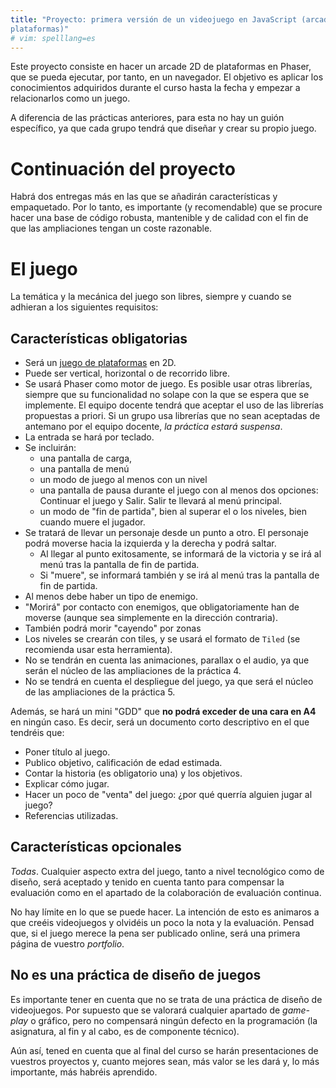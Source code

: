 ```yaml
---
title: "Proyecto: primera versión de un videojuego en JavaScript (arcade
plataformas)"
# vim: spelllang=es
---
```


Este proyecto consiste en hacer un arcade 2D de plataformas en Phaser, que se
pueda ejecutar, por tanto, en un navegador. El objetivo es aplicar los
conocimientos adquiridos durante el curso hasta la fecha y empezar a
relacionarlos como un juego.

A diferencia de las prácticas anteriores, para esta no hay un guión específico,
ya que cada grupo tendrá que diseñar y crear su propio juego.

# Continuación del proyecto

Habrá dos entregas más en las que se
añadirán características y empaquetado. Por lo tanto, es importante (y
recomendable) que se procure hacer una base de código robusta, mantenible y de
calidad con el fin de que las ampliaciones tengan un coste razonable.

# El juego

La temática y la mecánica del juego son libres, siempre y cuando se adhieran a
los siguientes requisitos:

## Características obligatorias

- Será un [juego de plataformas](https://en.wikipedia.org/wiki/Platform_game)
  en 2D.
- Puede ser vertical, horizontal o de recorrido libre.
- Se usará Phaser como motor de juego. Es posible usar otras librerías, siempre
  que su funcionalidad no solape con la que se espera que se implemente. El
  equipo docente tendrá que aceptar el uso de las librerías propuestas a
  priori. Si un grupo usa librerías que no sean aceptadas de antemano por el
  equipo docente, *la práctica estará suspensa*.
- La entrada se hará por teclado.
- Se incluirán:
    - una pantalla de carga,
    - una pantalla de menú
    - un modo de juego al menos con un nivel
    - una pantalla de pausa durante el juego con al menos dos opciones: Continuar el juego y Salir. Salir te llevará al menú principal.
    - un modo de "fin de partida", bien al superar el o los niveles, bien cuando muere el jugador.
- Se tratará de llevar un personaje desde un punto a otro. El personaje podrá
  moverse hacia la izquierda y la derecha y podrá saltar.
    - Al llegar al punto exitosamente, se informará de la victoria y se irá al
      menú tras la pantalla de fin de partida.
    - Si "muere", se informará también y se irá al menú tras la pantalla de fin
      de partida.
- Al menos debe haber un tipo de enemigo.
- "Morirá" por contacto con enemigos, que obligatoriamente han de moverse
  (aunque sea simplemente en la dirección contraria).
- También podrá morir "cayendo" por zonas
- Los niveles se crearán con tiles, y se usará el formato de `Tiled` (se
  recomienda usar esta herramienta).
- No se tendrán en cuenta las animaciones, parallax o el audio, ya que serán el
  núcleo de las ampliaciones de la práctica 4.
- No se tendrá en cuenta el despliegue del juego, ya que será el núcleo de
  las ampliaciones de la práctica 5.

Además, se hará un mini "GDD" que **no podrá exceder de una cara en A4** en ningún caso. Es decir,
será un documento corto descriptivo en el que tendréis que:

- Poner título al juego.
- Publico objetivo, calificación de edad estimada.
- Contar la historia (es obligatorio una) y los objetivos.
- Explicar cómo jugar.
- Hacer un poco de "venta" del juego: ¿por qué querría alguien jugar al juego?
- Referencias utilizadas.

## Características opcionales

*Todas*. Cualquier aspecto extra del juego, tanto a nivel tecnológico como de
diseño, será aceptado y tenido en cuenta tanto para compensar la evaluación
como en el apartado de la colaboración de evaluación continua.

No hay límite en lo que se puede hacer. La intención de esto es animaros a que
creéis videojuegos y olvidéis un poco la nota y la evaluación. Pensad que, si
el juego merece la pena ser publicado online, será una primera página de
vuestro *portfolio*.

## No es una práctica de diseño de juegos

Es importante tener en cuenta que no se trata de una práctica de diseño de
videojuegos. Por supuesto que se valorará cualquier apartado de  *game-play* o
gráfico, pero no compensará ningún defecto en la programación (la asignatura,
al fin y al cabo, es de componente técnico).

Aún así, tened en cuenta que al final del curso se harán presentaciones de
vuestros proyectos y, cuanto mejores sean, más valor se les dará y, lo más
importante, más habréis aprendido.
